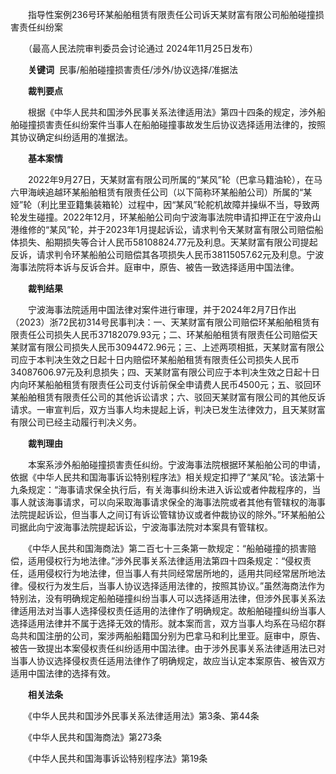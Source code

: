 　　指导性案例236号环某船舶租赁有限责任公司诉天某财富有限公司船舶碰撞损害责任纠纷案

　　（最高人民法院审判委员会讨论通过 2024年11月25日发布）

　　**关键词**  民事/船舶碰撞损害责任/涉外/协议选择/准据法

　　**裁判要点**

　　根据《中华人民共和国涉外民事关系法律适用法》第四十四条的规定，涉外船舶碰撞损害责任纠纷案件当事人在船舶碰撞事故发生后协议选择适用法律的，按照其协议确定纠纷适用的准据法。

　　**基本案情**

　　2022年9月27日，天某财富有限公司所属的“某风”轮（巴拿马籍油轮），在马六甲海峡追越环某船舶租赁有限责任公司（以下简称环某船舶公司）所属的“某娅”轮（利比里亚籍集装箱轮）过程中，因“某风”轮舵机故障并操纵不当，导致两轮发生碰撞。2022年12月，环某船舶公司向宁波海事法院申请扣押正在宁波舟山港维修的“某风”轮，并于2023年1月提起诉讼，请求判令天某财富有限公司赔偿船体损失、船期损失等合计人民币58108824.77元及利息。天某财富有限公司提起反诉，请求判令环某船舶公司赔偿其各项损失人民币38115057.62元及利息。宁波海事法院将本诉与反诉合并。庭审中，原告、被告一致选择适用中国法律。

　　**裁判结果**

　　宁波海事法院适用中国法律对案件进行审理，并于2024年2月7日作出（2023）浙72民初314号民事判决：一、天某财富有限公司赔偿环某船舶租赁有限责任公司损失人民币37182079.93元；二、环某船舶租赁有限责任公司赔偿天某财富有限公司损失人民币3094472.96元；三、上述两项相抵，天某财富有限公司应于本判决生效之日起十日内赔偿环某船舶租赁有限责任公司损失人民币34087606.97元及利息损失；四、天某财富有限公司应于本判决生效之日起十日内向环某船舶租赁有限责任公司支付诉前保全申请费人民币4500元；五、驳回环某船舶租赁有限责任公司的其他诉讼请求；六、驳回天某财富有限公司的其他反诉请求。一审宣判后，双方当事人均未提起上诉，判决已发生法律效力，且天某财富有限公司已经主动履行判决义务。

　　**裁判理由**

　　本案系涉外船舶碰撞损害责任纠纷。宁波海事法院根据环某船舶公司的申请，依据《中华人民共和国海事诉讼特别程序法》相关规定扣押了“某风”轮。该法第十九条规定：“海事请求保全执行后，有关海事纠纷未进入诉讼或者仲裁程序的，当事人就该海事请求，可以向采取海事请求保全的海事法院或者其他有管辖权的海事法院提起诉讼，但当事人之间订有诉讼管辖协议或者仲裁协议的除外。”环某船舶公司据此向宁波海事法院提起诉讼，宁波海事法院对本案具有管辖权。

　　《中华人民共和国海商法》第二百七十三条第一款规定：“船舶碰撞的损害赔偿，适用侵权行为地法律。”涉外民事关系法律适用法第四十四条规定：“侵权责任，适用侵权行为地法律，但当事人有共同经常居所地的，适用共同经常居所地法律。侵权行为发生后，当事人协议选择适用法律的，按照其协议。”虽然海商法作为特别法，没有明确规定船舶碰撞纠纷当事人可以选择适用法律，但涉外民事关系法律适用法对当事人选择侵权责任适用的法律作了明确规定。故船舶碰撞纠纷当事人选择适用法律并不属于选择无效的情形。就本案而言，双方当事人均系在马绍尔群岛共和国注册的公司，案涉两船船籍国分别为巴拿马和利比里亚。庭审中，原告、被告一致提出本案侵权责任纠纷适用中国法律。由于涉外民事关系法律适用法已对当事人协议选择侵权责任适用法律作了明确规定，故应当认定本案原告、被告双方适用中国法律的选择有效。

　　**相关法条**

　　《中华人民共和国涉外民事关系法律适用法》第3条、第44条

　　《中华人民共和国海商法》第273条

　　《中华人民共和国海事诉讼特别程序法》第19条